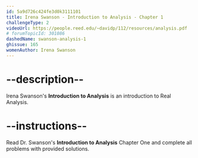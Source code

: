```yaml
---
id: 5a9d726c424fe3d0k3111101
title: Irena Swanson - Introduction to Analysis - Chapter 1
challengeType: 2
videoUrl: https://people.reed.edu/~davidp/112/resources/analysis.pdf
# forumTopicId: 301086
dashedName: swanson-analysis-1
ghissue: 165
womenAuthor: Irena Swanson
---
```


# --description--

Irena Swanson's __Introduction to Analysis__ is an introduction to Real Analysis.

# --instructions--

Read Dr. Swanson's __Introduction to Analysis__ Chapter One and complete all problems with provided solutions.